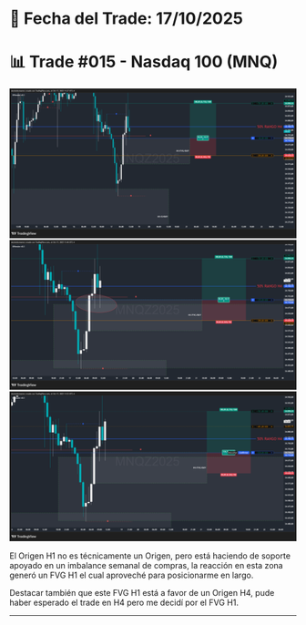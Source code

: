 # 📅 Fecha del Trade: 17/10/2025
# 📊 Trade #015 - Nasdaq 100 (MNQ)

![Gráfico del Trade](trade_015.png) <!-- Asegúrate que el nombre coincida exactamente -->
![Gráfico del Trade](trade_015-2.png) <!-- Asegúrate que el nombre coincida exactamente -->
![Gráfico del Trade](trade_015-3.png) <!-- Asegúrate que el nombre coincida exactamente -->

El Origen H1 no es técnicamente un Origen, pero está haciendo de soporte apoyado en un imbalance semanal de compras, la reacción en esta zona generó un FVG H1 el cual aproveché para posicionarme en largo.

Destacar también que este FVG H1 está a favor de un Origen H4, pude haber esperado el trade en H4 pero me decidí por el FVG H1.



---

